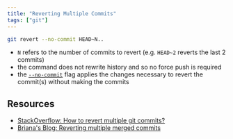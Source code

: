 ```yaml
---
title: "Reverting Multiple Commits"
tags: ["git"]
---
```


```sh
git revert --no-commit HEAD~N..
```

- `N` refers to the number of commits to revert (e.g. `HEAD~2` reverts the last 2 commits)
- the command does not rewrite history and so no force push is required
- the [`--no-commit`](https://git-scm.com/docs/git-revert#Documentation/git-revert.txt---no-commit) flag applies the changes necessary to revert the commit(s) without making the commits

## Resources
- [StackOverflow: How to revert multiple git commits?](https://stackoverflow.com/a/43081965/9599137)
- [Briana's Blog: Reverting multiple merged commits](https://brianasz.com/2019/11/26/Reverting_merged_commits.html)
